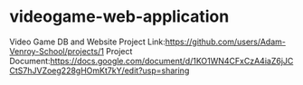 # videogame-web-application
Video Game DB and Website
Project Link:https://github.com/users/Adam-Venroy-School/projects/1
Project Document:https://docs.google.com/document/d/1KO1WN4CFxCzA4iaZ6jJCCtS7hJVZoeg228gHOmKt7kY/edit?usp=sharing
